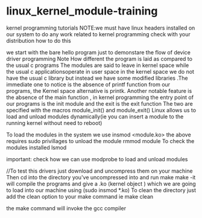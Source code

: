 # linux_kernel_module-training
kernel programming tutorials 
NOTE:we must have linux headers installed on our system to do any work 
related to kernel programming
check with your distribution how to do this

we start with the bare hello program just to demonstare the flow of device
driver programming
Note How different the program is laid as compared to the usual c programs
The modules are said to leave in kernel space while the usual c applicationsoperate in user space
in the kernel space we do not have the usual c library but instead we have 
some modified libraries .The immediate one to notice is the absence of printf function from our programs, the Kernel space alternative is printk.
Another notable feature is the absence of the main function , in kernel programming the entry point of our programs is the init module and the exit is the exit function
The two are specified with the macros module_init() and module_exit()
Linux allows us to load and unload modules dynamically(ie you can insert a module to the running kernel without need to reboot)

To load the modules in the system we use
insmod <module.ko>
the above requires sudo privillages
to unload the module
rmmod module
To check the modules installed 
lsmod

important: check how we can use modprobe to load and unload modules


//To test this drivers just download and uncompress them on your machine
Then cd into the directory you've uncompressed into and run make
make -it will compile the programs and give a .ko (kernel object ) which we are going to load into our machine using (sudo insmod *.ko)
To clean the directory just add the clean option to your make command
ie make clean

the make command will invoke the gcc compiler


